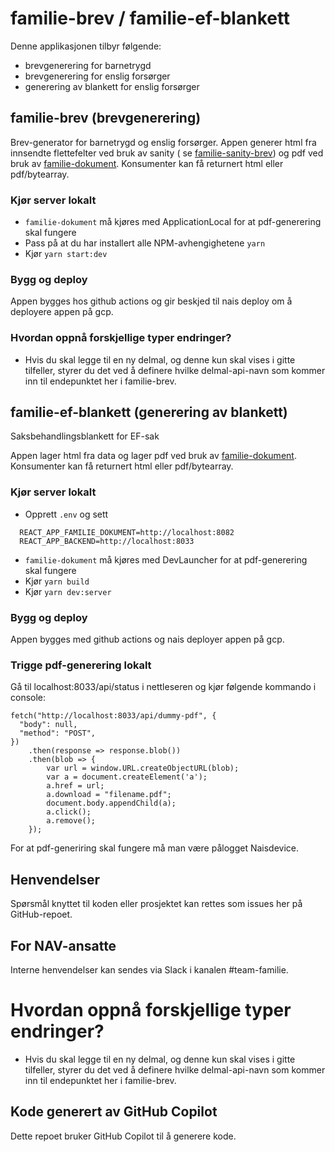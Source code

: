 # familie-brev / familie-ef-blankett
Denne applikasjonen tilbyr følgende:
- brevgenerering for barnetrygd
- brevgenerering for enslig forsørger
- generering av blankett for enslig forsørger

 ## familie-brev (brevgenerering)

Brev-generator for barnetrygd og enslig forsørger.
Appen generer html fra innsendte flettefelter ved bruk av sanity (
se [familie-sanity-brev](https://github.com/navikt/familie-sanity-brev)) og pdf ved bruk
av [familie-dokument](https://github.com/navikt/familie-dokument).
Konsumenter kan få returnert html eller pdf/bytearray.

### Kjør server lokalt

* `familie-dokument` må kjøres med ApplicationLocal for at pdf-generering skal fungere
* Pass på at du har installert alle NPM-avhengighetene `yarn`
* Kjør `yarn start:dev`

### Bygg og deploy

Appen bygges hos github actions og gir beskjed til nais deploy om å deployere appen på gcp.

### Hvordan oppnå forskjellige typer endringer?

* Hvis du skal legge til en ny delmal, og denne kun skal vises i gitte tilfeller, styrer du det ved å definere hvilke
  delmal-api-navn som kommer inn til endepunktet her i familie-brev.

 ## familie-ef-blankett (generering av blankett)

Saksbehandlingsblankett for EF-sak

Appen lager html fra data og lager pdf ved bruk av [familie-dokument](https://github.com/navikt/familie-dokument).
Konsumenter kan få returnert html eller pdf/bytearray.

### Kjør server lokalt

* Opprett `.env` og sett
```
  REACT_APP_FAMILIE_DOKUMENT=http://localhost:8082
  REACT_APP_BACKEND=http://localhost:8033
```
* `familie-dokument` må kjøres med DevLauncher for at pdf-generering skal fungere
* Kjør `yarn build`
* Kjør `yarn dev:server`

### Bygg og deploy

Appen bygges med github actions og nais deployer appen på gcp. 

### Trigge pdf-generering lokalt

Gå til localhost:8033/api/status i nettleseren og kjør følgende kommando i console:
```
fetch("http://localhost:8033/api/dummy-pdf", {
  "body": null,
  "method": "POST",
})        
    .then(response => response.blob())
    .then(blob => {
        var url = window.URL.createObjectURL(blob);
        var a = document.createElement('a');
        a.href = url;
        a.download = "filename.pdf";
        document.body.appendChild(a); 
        a.click();    
        a.remove();           
    });
```
For at pdf-generiring skal fungere må man være pålogget Naisdevice.

## Henvendelser

Spørsmål knyttet til koden eller prosjektet kan rettes som issues her på GitHub-repoet.

## For NAV-ansatte

Interne henvendelser kan sendes via Slack i kanalen #team-familie.

# Hvordan oppnå forskjellige typer endringer?

* Hvis du skal legge til en ny delmal, og denne kun skal vises i gitte tilfeller, styrer du det ved å definere hvilke
  delmal-api-navn som kommer inn til endepunktet her i familie-brev.

## Kode generert av GitHub Copilot

Dette repoet bruker GitHub Copilot til å generere kode.